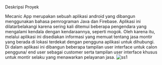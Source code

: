Deskripsi Proyek

Mecanic App merupakan sebuah aplikasi android yang dibangun menggunakan bahasa pemrograman Java dan Firebase. Aplikasi ini dilatarbelakangi karena sering kali ditemui beberapa pengendara yang mengalami kendala dengan kendaraannya, seperti mogok. Oleh karena itu, melalui aplikasi ini disediakan informasi yang memuat tentang jasa montir yang berada di lokasi terdekat dengan pengguna aplikasi untuk dihubungi. Di dalam aplikasi ini dibangun beberapa tampilan user interface untuk calon pengguna/ end user sebagai customer serta tampilan user interface khusus untuk montir selaku yang menawarkan pelayanan jasa.
![ss1](https://user-images.githubusercontent.com/61041499/148161118-bd1b2f46-1089-42b5-bbe7-ab85d62bd975.PNG)
